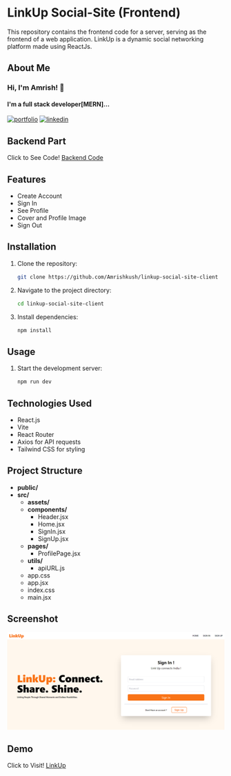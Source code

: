 # LinkUp Social-Site (Frontend)
This repository contains the frontend code for a server, serving as the frontend of a web application. LinkUp is a dynamic social networking platform made using ReactJs. 

##  About Me
###  Hi, I'm Amrish! 👋
#### I'm a full stack developer[MERN]...

[![portfolio](https://img.shields.io/badge/my_portfolio-fb923c?style=for-the-badge&logo&logoColor=white)](https://www.amrishpratapsingh.com/)    [![linkedin](https://img.shields.io/badge/linkedin-0A66C2?style=for-the-badge&logo=linkedin&logoColor=white)](https://www.linkedin.com/in/amrishkush/)

## Backend Part 
Click to See Code!
[Backend Code](https://github.com/Amrishkush/linkup-social-site-server)

## Features

- Create Account
- Sign In 
- See Profile
- Cover and Profile Image
- Sign Out 

## Installation

1. Clone the repository:

   ```bash
   git clone https://github.com/Amrishkush/linkup-social-site-client

   ```

2. Navigate to the project directory:

   ```bash
   cd linkup-social-site-client

   ```

3. Install dependencies:

   ```bash
   npm install

   ```

## Usage

1. Start the development server:

   ```bash
   npm run dev
   ```

## Technologies Used

- React.js
- Vite
- React Router
- Axios for API requests
- Tailwind CSS for styling

## Project Structure

 - **public/**
 - **src/**
    - **assets/**
    - **components/**
        - Header.jsx
        - Home.jsx
        - SignIn.jsx
        - SignUp.jsx
    - **pages/**
        - ProfilePage.jsx
    - **utils/**
        - apiURL.js
    - app.css
    - app.jsx
    - index.css
    - main.jsx

## Screenshot

![App Screenshot](screenshot.png)

## Demo

Click to Visit!
[LinkUp](https://linkup.amrishpratapsingh.com)
